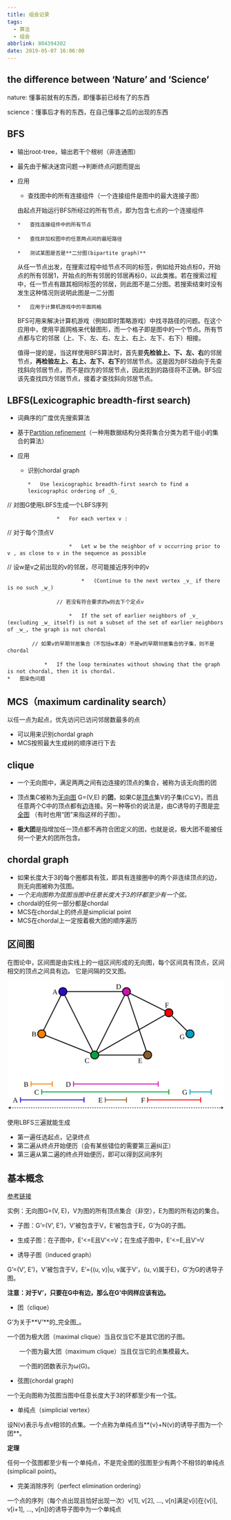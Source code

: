 ```yaml
---
title: 组会记录
tags:
  - 算法
  - 组会
abbrlink: 804394302
date: 2019-05-07 16:06:00
---
```


## [](#the-difference-between-‘Nature’-and-‘Science’ "the difference between ‘Nature’ and ‘Science’")the difference between ‘Nature’ and ‘Science’

nature: 懂事前就有的东西，即懂事前已经有了的东西

science：懂事后才有的东西，在自己懂事之后的出现的东西

## [](#BFS "BFS")BFS

*   输出root-tree，输出若干个根树（非连通图）

*   最先由于解决迷宫问题—&gt;判断终点问题而提出

*   应用

    *   查找图中的所有连接组件（一个连接组件是图中的最大连接子图）

    由起点开始运行BFS所经过的所有节点，即为包含七点的一个连接组件

        *   查找连接组件中的所有节点

        *   查找非加权图中的任意两点间的最短路径

        *   测试某图是否是**二分图(bipartite graph)**

    从任一节点出发，在搜索过程中给节点不同的标签，例如给开始点标0，开始点的所有邻居1，开始点的所有邻居的邻居再标0，以此类推。若在搜索过程中，任一节点有跟其相同标签的邻居，则此图不是二分图。若搜索结束时没有发生这种情况则说明此图是一二分图

        *   应用于计算机游戏中的平面网格

    BFS可用来解决计算机游戏（例如即时策略游戏）中找寻路径的问题。在这个应用中，使用平面网格来代替图形，而一个格子即是图中的一个节点。所有节点都与它的邻居（上、下、左、右、左上、右上、左下、右下）相接。

    值得一提的是，当这样使用BFS算法时，首先要**先检验上、下、左、右**的邻居节点，**再检验左上、右上、左下、右下**的邻居节点。这是因为BFS趋向于先查找斜向邻居节点，而不是四方的邻居节点，因此找到的路径将不正确。BFS应该先查找四方邻居节点，接着才查找斜向邻居节点。

## [](#LBFS-Lexicographic-breadth-first-search "LBFS(Lexicographic breadth-first search)")LBFS(Lexicographic breadth-first search)

*   词典序的广度优先搜索算法

*   基于[Partition refinement](https://en.wikipedia.org/wiki/Partition_refinement)（一种用数据结构分类将集合分类为若干组小的集合的算法）

*   应用

    *   识别chordal graph

            *   Use lexicographic breadth-first search to find a lexicographic ordering of _G_
  // 对图G使用LBFS生成一个LBFS序列

                    *   For each vertex v :
// 对于每个顶点V

                        *   Let w be the neighbor of v occurring prior to v , as close to v in the sequence as possible
// 设w是v之前出现的v的邻居，尽可能接近序列中的v

                            *   (Continue to the next vertex _v_ if there is no such _w_)

                ​    // 若没有符合要求的w则去下个定点v

                        *   If the set of earlier neighbors of _v_ (excluding _w_ itself) is not a subset of the set of earlier neighbors of _w_, the graph is not chordal

            // 如果v的早期邻居集合（不包括w本身）不是w的早期邻居集合的子集，则不是chordal

                *   If the loop terminates without showing that the graph is not chordal, then it is chordal.
    *   图染色问题

## [](#MCS（maximum-cardinality-search） "MCS（maximum cardinality search）")MCS（maximum cardinality search）

以任一点为起点，优先访问已访问邻居数最多的点

*   可以用来识别chordal graph
*   MCS按照最大生成树的顺序进行下去

## [](#clique "clique")clique

*   一个无向图中，满足两两之间有边连接的顶点的集合，被称为该无向图的团

*   顶点集C被称为[无向图](https://zh.wikipedia.org/wiki/無向圖) G=(V,E) 的**团**，如果C是[顶点](https://zh.wikipedia.org/wiki/顶点)集V的子集(C⊆V)，而且任意两个C中的顶点都有[边](https://zh.wikipedia.org/wiki/边)连接。另一种等价的说法是，由C诱导的子图是[完全图](https://zh.wikipedia.org/wiki/完全圖) （有时也用“团”来指这样的子图）。

*   **极大团**是指增加任一顶点都不再符合团定义的团，也就是说，极大团不能被任何一个更大的团所包含。

## [](#chordal-graph "chordal graph")chordal graph

*   如果长度大于3的每个圈都具有弦，即具有连接圈中的两个非连续顶点的边，则无向图被称为弦图。
*   _一个无向图称为弦图当图中任意长度大于3的环都至少有一个弦。_
*   chordal的任何一部分都是chordal
*   MCS在chordal上的终点是simplicial point
*   MCS在chordal上一定按着极大团的顺序遍历

## [](#区间图 "区间图")区间图

在图论中，区间图是由实线上的一组区间形成的无向图，每个区间具有顶点，区间相交的顶点之间具有边。 它是间隔的交叉图。

![Seven intervals on the real line and the corresponding seven-vertex interval graph](/image/Interval_graph.svg)

使用LBFS三遍就能生成

*   第一遍任选起点，记录终点
*   第二遍从终点开始便历（会有某些错位的需要第三遍纠正）
*   第三遍从第二遍的终点开始便历，即可以得到区间序列

## [](#基本概念 "基本概念")基本概念

[参考链接](https://blog.csdn.net/shenlan211314/article/details/6312228)

实例：无向图G=(V, E)，V为图的所有顶点集合（非空），E为图的所有边的集合。

*   子图：G’=(V’, E’)，V’被包含于V，E’被包含于E，G’为G的子图。

*   生成子图：在子图中，E’&lt;=E且V’&lt;=V；在生成子图中，E’&lt;=E,且V’=V

*   诱导子图（induced graph）

G’=(V’, E’)，V’被包含于V，E’={(u, v)|u, v属于V’，(u, v)属于E}，G’为G的诱导子图。

**注意：对于V’，只要在G中有边，那么在G’中同样应该有边。**

*   团（clique）

G’为关于**V’**的_完全图_。

一个团为极大团（maximal clique）当且仅当它不是其它团的子图。

　　一个图为最大团（maximum clique）当且仅当它的点集模最大。

　　一个图的团数表示为ω(G)。

*   弦图(chordal graph)

一个无向图称为弦图当图中任意长度大于3的环都至少有一个弦。

*   单纯点（simplicial vertex）

设N(v)表示与点v相邻的点集。一个点称为单纯点当**{v}+N(v)的诱导子图为一个团**。

**定理**

任何一个弦图都至少有一个单纯点，不是完全图的弦图至少有两个不相邻的单纯点(simplicail point)。

*   完美消除序列（perfect elimination ordering）

一个点的序列（每个点出现且恰好出现一次）v[1], v[2], …, v[n]满足v[i]在{v[i], v[i+1], …, v[n]}的诱导子图中为一个单纯点